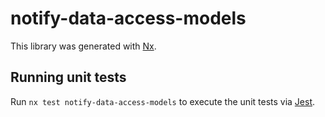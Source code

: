 # notify-data-access-models

This library was generated with [Nx](https://nx.dev).

## Running unit tests

Run `nx test notify-data-access-models` to execute the unit tests via [Jest](https://jestjs.io).
